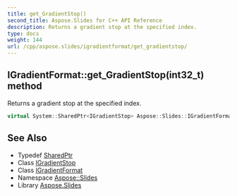```yaml
---
title: get_GradientStop()
second_title: Aspose.Slides for C++ API Reference
description: Returns a gradient stop at the specified index.
type: docs
weight: 144
url: /cpp/aspose.slides/igradientformat/get_gradientstop/
---
```

## IGradientFormat::get_GradientStop(int32_t) method


Returns a gradient stop at the specified index.

```cpp
virtual System::SharedPtr<IGradientStop> Aspose::Slides::IGradientFormat::get_GradientStop(int32_t index)=0
```

## See Also

* Typedef [SharedPtr](../../system/sharedptr/)
* Class [IGradientStop](../igradientstop/)
* Class [IGradientFormat](./)
* Namespace [Aspose::Slides](../)
* Library [Aspose.Slides](../../)